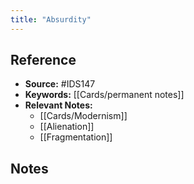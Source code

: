 ```yaml
---
title: "Absurdity"
---
```

## Reference
- **Source:** #IDS147 
- **Keywords:** [[Cards/permanent notes]]
- **Relevant Notes:** 
	- [[Cards/Modernism]]
	- [[Alienation]]
	- [[Fragmentation]]

## Notes


